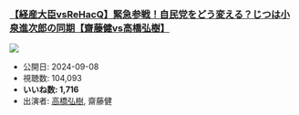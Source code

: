 ### [【経産大臣vsReHacQ】緊急参戦！自民党をどう変える？じつは小泉進次郎の同期【齋藤健vs高橋弘樹】](https://www.youtube.com/watch?v=0t5Zw3UY7pY)
[![](https://img.youtube.com/vi/0t5Zw3UY7pY/sddefault.jpg)](https://www.youtube.com/watch?v=0t5Zw3UY7pY)
-   公開日: 2024-09-08
-   視聴数: 104,093
-   **いいね数: 1,716**
-   出演者: [高橋弘樹](/rehacq_fan/people/高橋弘樹 "wikilink"), 齋藤健
